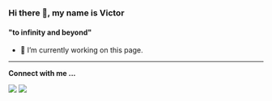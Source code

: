 <!--
### Hi there 👋

**victor2f/victor2f** is a ✨ _special_ ✨ repository because its `README.md` (this file) appears on your GitHub profile.

Here are some ideas to get you started:

- 🔭 I’m currently working on this page...
- 🌱 I’m currently learning ...
- 👯 I’m looking to collaborate on ...
- 🤔 I’m looking for help with ...
- 💬 Ask me about ...
- 📫 How to reach me: ...
- 😄 Pronouns: ...
- ⚡ Fun fact: ...
-->
### Hi there 👋, my name is Victor

#### "to infinity and beyond"



- 🔭 I’m currently working on this page. 

---

**Connect with me ...**

[![](https://img.shields.io/badge/LinkedIn-0077B5?style=for-the-badge&logo=linkedin&logoColor=white)](https://www.linkedin.com/in/filipevictorferreira/)
[![](https://img.shields.io/badge/GitHub-24292f?style=for-the-badge&logo=github&logoColor=white)](https://github.com/victor2f)


<!--[![](https://github-readme-stats.vercel.app/api?username=victor2f&show_icons=true&count_private=true&theme=dracula)](https://github.com/anuraghazra/github-readme-stats)-->
<!--[![](https://streak-stats.demolab.com?user=victor2f&theme=dracula&hide_border=true)](https://git.io/streak-stats)-->

<!--
[![](https://img.shields.io/badge/Python-3776AB?style=flat&logo=python&logoColor=white)](https://github.com/Envoy-VC/awesome-badges)
[![](https://img.shields.io/badge/Markdown-000000?style=flat&logo=markdown&logoColor=white)](https://github.com/Envoy-VC/awesome-badges)
[![](https://img.shields.io/badge/Trello-0052CC?style=flat&logo=trello&logoColor=white)](https://github.com/Envoy-VC/awesome-badges)
[![](https://img.shields.io/badge/Windows-0078D6?style=flat&logo=windows&logoColor=white)](https://github.com/Envoy-VC/awesome-badges)
[![](https://img.shields.io/badge/Linux-FCC624?style=flat&logo=linux&logoColor=black)](https://github.com/Envoy-VC/awesome-badges)
[![](https://img.shields.io/badge/blender-%23F5792A.svg?style=flat&logo=blender&logoColor=white)](https://github.com/Envoy-VC/awesome-badges)
[![](https://img.shields.io/badge/Microsoft_Office-D83B01?style=flat&logo=microsoft-office&logoColor=white)](https://github.com/Envoy-VC/awesome-badges)
[![](https://img.shields.io/badge/YouTube-FF0000?style=flat&logo=youtube&logoColor=white)](https://github.com/Envoy-VC/awesome-badges)
[![](https://img.shields.io/badge/Reddit-FF4500?style=flat&logo=reddit&logoColor=white)](https://github.com/Envoy-VC/awesome-badges)
[![](https://img.shields.io/badge/GIT-E44C30?style=flat&logo=git&logoColor=white)](https://github.com/Envoy-VC/awesome-badges)

[![](https://img.shields.io/badge/Raspberry%20Pi-A22846?style=flat&logo=Raspberry%20Pi&logoColor=white)](https://github.com/Envoy-VC/awesome-badges)

-->
